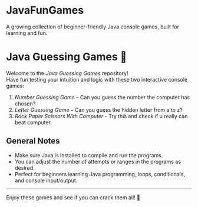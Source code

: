 # JavaFunGames
A growing collection of beginner-friendly Java console games, built for learning and fun.

# Java Guessing Games 🎯

Welcome to the *Java Guessing Games* repository!  
Have fun testing your intuition and logic with these two interactive console games:

1. *Number Guessing Game* – Can you guess the number the computer has chosen?  
2. *Letter Guessing Game* – Can you guess the hidden letter from a to z?
3. *Rock Paper Scissors With Computer* - Try this and check if u really can beat computer.


## General Notes
- Make sure Java is installed to compile and run the programs.  
- You can adjust the number of attempts or ranges in the programs as desired.  
- Perfect for beginners learning Java programming, loops, conditionals, and console input/output.

---

Enjoy these games and see if you can crack them all! 🚀
